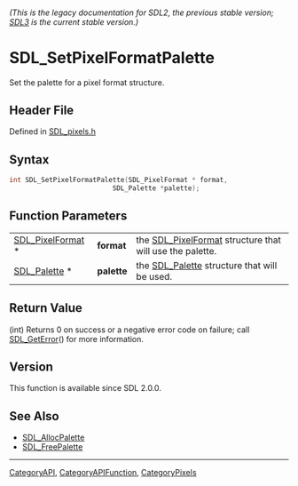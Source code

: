 ###### (This is the legacy documentation for SDL2, the previous stable version; [SDL3](https://wiki.libsdl.org/SDL3/) is the current stable version.)
# SDL_SetPixelFormatPalette

Set the palette for a pixel format structure.

## Header File

Defined in [SDL_pixels.h](https://github.com/libsdl-org/SDL/blob/SDL2/include/SDL_pixels.h)

## Syntax

```c
int SDL_SetPixelFormatPalette(SDL_PixelFormat * format,
                          SDL_Palette *palette);
```

## Function Parameters

|                                      |             |                                                                             |
| ------------------------------------ | ----------- | --------------------------------------------------------------------------- |
| [SDL_PixelFormat](SDL_PixelFormat) * | **format**  | the [SDL_PixelFormat](SDL_PixelFormat) structure that will use the palette. |
| [SDL_Palette](SDL_Palette) *         | **palette** | the [SDL_Palette](SDL_Palette) structure that will be used.                 |

## Return Value

(int) Returns 0 on success or a negative error code on failure; call
[SDL_GetError](SDL_GetError)() for more information.

## Version

This function is available since SDL 2.0.0.

## See Also

- [SDL_AllocPalette](SDL_AllocPalette)
- [SDL_FreePalette](SDL_FreePalette)

----
[CategoryAPI](CategoryAPI), [CategoryAPIFunction](CategoryAPIFunction), [CategoryPixels](CategoryPixels)

